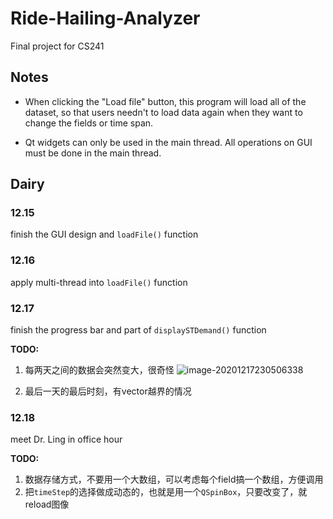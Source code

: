 # Ride-Hailing-Analyzer
Final project for CS241

## Notes

* When clicking the "Load file" button, this program will load all of the dataset, so that users needn't to load data again when they want to change the fields or time span.

* Qt widgets can only be used in the main thread. All operations on GUI must be done in the main thread.

## Dairy

### 12.15

finish the GUI design and `loadFile()` function

### 12.16

apply multi-thread into `loadFile()` function

### 12.17

finish the progress bar and part of `displaySTDemand()` function

**TODO:**


1. 每两天之间的数据会突然变大，很奇怪
![image-20201217230506338](https://user-images.githubusercontent.com/58338486/102573860-57a82000-412a-11eb-9430-f3f2e32f330e.png)

2. 最后一天的最后时刻，有vector越界的情况

### 12.18

meet Dr. Ling in office hour

**TODO:**

1. 数据存储方式，不要用一个大数组，可以考虑每个field搞一个数组，方便调用
2. 把`timeStep`的选择做成动态的，也就是用一个`QSpinBox`，只要改变了，就reload图像
